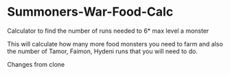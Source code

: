 # Summoners-War-Food-Calc
Calculator to find the number of runs needed to 6* max level a monster

This will calculate how many more food monsters you need to farm and also the number of Tamor, Faimon, Hydeni runs that you will need to do.

Changes from clone
